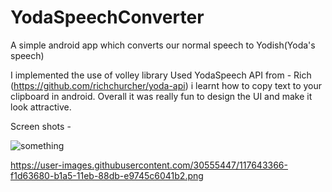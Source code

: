 # YodaSpeechConverter
A simple android app which converts our normal speech to Yodish(Yoda's speech)

I implemented the use of volley library 
Used YodaSpeech API from - Rich (https://github.com/richchurcher/yoda-api)
i learnt how to copy text to your clipboard in android.
Overall it was really fun to design the UI and make it look attractive.

Screen shots - 

![something](https://user-images.githubusercontent.com/30555447/117643366-f1d63680-b1a5-11eb-88db-e9745c6041b2.png)


https://user-images.githubusercontent.com/30555447/117643366-f1d63680-b1a5-11eb-88db-e9745c6041b2.png


